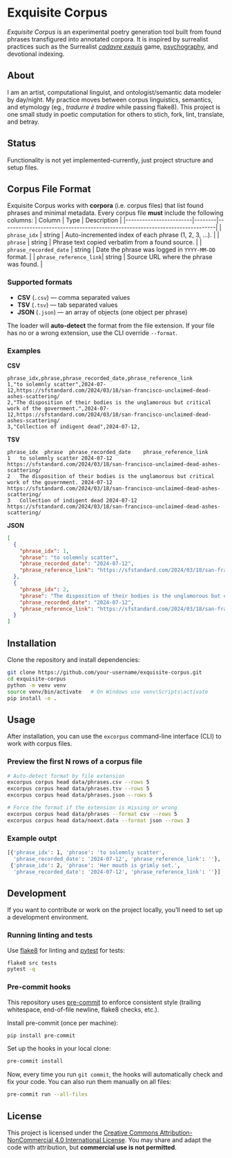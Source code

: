 # Exquisite Corpus

*Exquisite Corpus* is an experimental poetry generation tool built from found phrases transfigured into annotated corpora.
It is inspired by surrealist practices such as the Surrealist *[cadavre exquis](https://www.tate.org.uk/art/art-terms/c/cadavre-exquis-exquisite-corpse)* game, [psychography](https://en.wikipedia.org/wiki/Automatic_writing), and devotional indexing.

## About
I am an artist, computational linguist, and ontologist/semantic data modeler by day/night. My practice moves between corpus linguistics, semantics, and etymology (eg., *tradurre è tradire* while passing flake8). This project is one small study in poetic computation for others to stich, fork, lint, translate, and betray.

## Status
Functionality is not yet implemented-currently, just project structure and setup files.

## Corpus File Format
Exquisite Corpus works with **corpora** (i.e. corpus files) that list found phrases and minimal metadata. Every corpus file **must** include the following columns:
| Column                 | Type   | Description                                                                 |
|------------------------|--------|-----------------------------------------------------------------------------|
| `phrase_idx`           | string    | Auto-incremented index of each phrase (1, 2, 3, …).                         |
| `phrase`               | string | Phrase text copied verbatim from a found source.                                     |
| `phrase_recorded_date` | string | Date the phrase was logged in `YYYY-MM-DD` format.                          |
| `phrase_reference_link`| string | Source URL where the phrase was found.    |

### Supported formats

- **CSV** (`.csv`) — comma separated values
- **TSV** (`.tsv`) — tab separated values
- **JSON** (`.json`) — an array of objects (one object per phrase)

The loader will **auto-detect** the format from the file extension. If your file has no or a wrong extension, use the CLI override `--format`.

### Examples

**CSV**
```csv
phrase_idx,phrase,phrase_recorded_date,phrase_reference_link
1,"to solemnly scatter",2024-07-12,https://sfstandard.com/2024/03/18/san-francisco-unclaimed-dead-ashes-scattering/
2,"The disposition of their bodies is the unglamorous but critical work of the government.",2024-07-12,https://sfstandard.com/2024/03/18/san-francisco-unclaimed-dead-ashes-scattering/
3,"Collection of indigent dead",2024-07-12,
```

**TSV**
```tsv
phrase_idx	phrase	phrase_recorded_date	phrase_reference_link
1	to solemnly scatter	2024-07-12	https://sfstandard.com/2024/03/18/san-francisco-unclaimed-dead-ashes-scattering/
2	The disposition of their bodies is the unglamorous but critical work of the government.	2024-07-12	https://sfstandard.com/2024/03/18/san-francisco-unclaimed-dead-ashes-scattering/
3	Collection of indigent dead	2024-07-12	https://sfstandard.com/2024/03/18/san-francisco-unclaimed-dead-ashes-scattering/
```

**JSON**
```json
[
  {
    "phrase_idx": 1,
    "phrase": "to solemnly scatter",
    "phrase_recorded_date": "2024-07-12",
    "phrase_reference_link": "https://sfstandard.com/2024/03/18/san-francisco-unclaimed-dead-ashes-scattering/"
  },
  {
    "phrase_idx": 2,
    "phrase": "The disposition of their bodies is the unglamorous but critical work of the government.",
    "phrase_recorded_date": "2024-07-12",
    "phrase_reference_link": "https://sfstandard.com/2024/03/18/san-francisco-unclaimed-dead-ashes-scattering/"
  }
]
```

## Installation

Clone the repository and install dependencies:

```bash
git clone https://github.com/your-username/exquisite-corpus.git
cd exquisite-corpus
python -m venv venv
source venv/bin/activate   # On Windows use venv\Scripts\activate
pip install -e .
```

## Usage

After installation, you can use the `excorpus` command-line interface (CLI) to
work with corpus files.

### Preview the first N rows of a corpus file

```bash
# Auto-detect format by file extension
excorpus corpus head data/phrases.csv --rows 5
excorpus corpus head data/phrases.tsv --rows 5
excorpus corpus head data/phrases.json --rows 5

# Force the format if the extension is missing or wrong
excorpus corpus head data/phrases --format csv --rows 5
excorpus corpus head data/noext.data --format json --rows 3
```

### Example outpt
```bash
[{'phrase_idx': 1, 'phrase': 'to solemnly scatter',
  'phrase_recorded_date': '2024-07-12', 'phrase_reference_link': ''},
 {'phrase_idx': 2, 'phrase': 'Her mouth is grimly set.',
  'phrase_recorded_date': '2024-07-12', 'phrase_reference_link': ''}]

```

## Development

If you want to contribute or work on the project locally, you’ll need to set up
a development environment.

### Running linting and tests

Use [flake8](https://flake8.pycqa.org/) for linting and [pytest](https://pytest.org/) for tests:

```bash
flake8 src tests
pytest -q
```

### Pre-commit hooks

This repository uses [pre-commit](https://pre-commit.com/) to enforce
consistent style (trailing whitespace, end-of-file newline, flake8 checks, etc.).

Install pre-commit (once per machine):

```bash
pip install pre-commit
```

Set up the hooks in your local clone:
```bash
pre-commit install
```

Now, every time you run `git commit`, the hooks will automatically check and fix your code.
You can also run them manually on all files:
```bash
pre-commit run --all-files
```

## License
This project is licensed under the
[Creative Commons Attribution-NonCommercial 4.0 International License](https://creativecommons.org/licenses/by-nc/4.0/).
You may share and adapt the code with attribution, but **commercial use is not permitted**.
